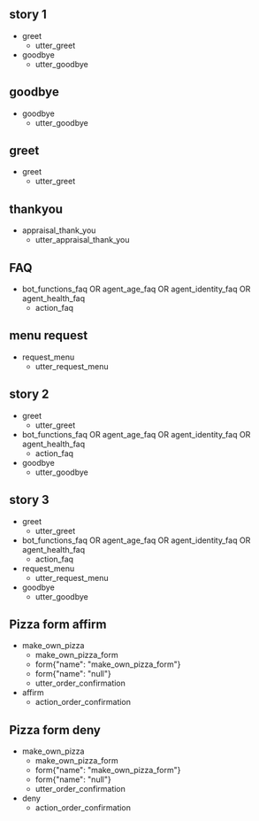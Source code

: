 ## story 1
* greet
  - utter_greet
* goodbye
  - utter_goodbye

## goodbye
* goodbye
  - utter_goodbye

## greet
* greet
  - utter_greet

## thankyou
* appraisal_thank_you
    - utter_appraisal_thank_you

## FAQ
* bot_functions_faq OR agent_age_faq OR agent_identity_faq OR agent_health_faq
    - action_faq

## menu request
* request_menu
    - utter_request_menu

## story 2
* greet
    - utter_greet
* bot_functions_faq OR agent_age_faq OR agent_identity_faq OR agent_health_faq
    - action_faq
* goodbye
    - utter_goodbye

## story 3
* greet
    - utter_greet
* bot_functions_faq OR agent_age_faq OR agent_identity_faq OR agent_health_faq
    - action_faq
* request_menu
    - utter_request_menu
* goodbye
    - utter_goodbye

## Pizza form affirm
* make_own_pizza
    - make_own_pizza_form
    - form{"name": "make_own_pizza_form"}
    - form{"name": "null"}
    - utter_order_confirmation
* affirm
    - action_order_confirmation

## Pizza form deny
* make_own_pizza
    - make_own_pizza_form
    - form{"name": "make_own_pizza_form"}
    - form{"name": "null"}
    - utter_order_confirmation
* deny
    - action_order_confirmation
